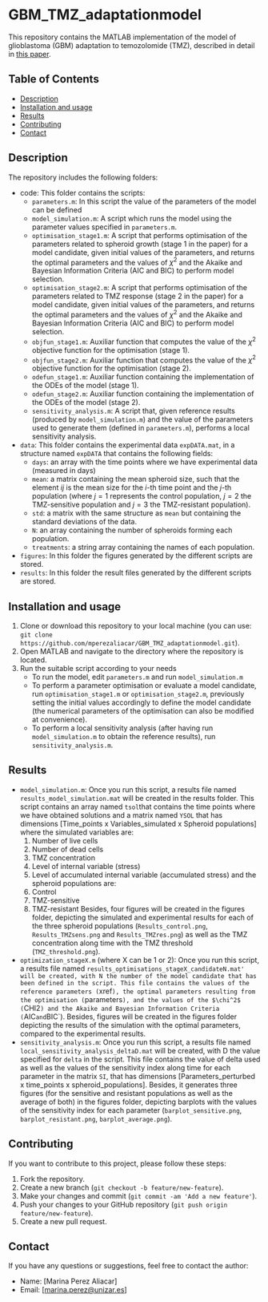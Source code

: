 # GBM_TMZ_adaptationmodel

This repository contains the MATLAB implementation of the model of glioblastoma (GBM) adaptation to temozolomide (TMZ), described in detail in [this paper](https://www.sciencedirect.com/science/article/pii/S001048252400951X).

## Table of Contents
- [Description](#description)
- [Installation and usage](#installation-and-usage)
- [Results](#results)
- [Contributing](#contributing)
- [Contact](#contact)

## Description

The repository includes the following folders:

- code: This folder contains the scripts:
    * `parameters.m`: In this script the value of the parameters of the model can be defined
    * `model_simulation.m`:  A script which runs the model using the parameter values specified in `parameters.m`. 
    * `optimisation_stage1.m`: A script that performs optimisation of the parameters related to spheroid growth (stage 1 in the paper) for a model candidate, given initial values of the parameters, and returns the optimal parameters and the values of $\chi^2$ and the Akaike and Bayesian Information Criteria (AIC and BIC) to perform model selection. 
    * `optimisation_stage2.m`: A script that performs optimisation of the parameters related to TMZ response (stage 2 in the paper) for a model candidate, given initial values of the parameters, and returns the optimal parameters and the values of $\chi^2$ and the Akaike and Bayesian Information Criteria (AIC and BIC) to perform model selection. 
    * `objfun_stage1.m`: Auxiliar function that computes the value of the $\chi^2$ objective function for the optimisation (stage 1). 
    * `objfun_stage2.m`: Auxiliar function that computes the value of the $\chi^2$ objective function for the optimisation (stage 2). 
    * `odefun_stage1.m`: Auxiliar function containing the implementation of the ODEs of the model (stage 1).
    * `odefun_stage2.m`: Auxiliar function containing the implementation of the ODEs of the model (stage 2).  
    * `sensitivity_analysis.m`: A script that, given reference results (produced by `model_simulation.m`) and the value of the parameters used to generate them (defined in `parameters.m`), performs a local sensitivity analysis. 
- `data`: This folder contains the experimental data `expDATA.mat`, in a structure named `expDATA` that contains the following fields:
    * `days`: an array with the time points where we have experimental data (measured in days)
    * `mean`: a matrix containing the mean spheroid size, such that the element $ij$ is the mean size for the $i$-th time point and the $j$-th population (where $j=1$ represents the control population, $j=2$ the TMZ-sensitive population and $j=3$ the TMZ-resistant population). 
    * `std`: a matrix with the same structure as `mean` but containing the standard deviations of the data.
    * `N`: an array containing the number of spheroids forming each population.
    * `treatments`: a string array containing the names of each population. 
- `figures`: In this folder the figures generated by the different scripts are stored. 
- `results`: In this folder the result files generated by the different scripts are stored. 


## Installation and usage

1. Clone or download this repository to your local machine (you can use: `git clone https://github.com/mperezaliacar/GBM_TMZ_adaptationmodel.git`).
2. Open MATLAB and navigate to the directory where the repository is located.
3. Run the suitable script according to your needs
    * To run the model, edit `parameters.m` and run `model_simulation.m`
    * To perform a parameter optimisation or evaluate a model candidate, run `optimisation_stage1.m` or `optimisation_stage2.m`, previously setting the initial values accordingly to define the model candidate (the numerical parameters of the optimisation can also be modified at convenience).
    * To perform a local sensitivity analysis (after having run `model_simulation.m` to obtain the reference results), run `sensitivity_analysis.m`.

## Results

- `model_simulation.m`: Once you run this script, a results file named `results_model_simulation.mat` will be created in the results folder. This script contains an array named `tsol`that contains the time points where we have obtained solutions and a matrix named `YSOL` that has dimensions [Time_points x Variables_simulated x Spheroid populations] where the simulated variables are:
    1. Number of live cells
    2. Number of dead cells
    3. TMZ concentration
    4. Level of internal variable (stress)
    5. Level of accumulated internal variable (accumulated stress)
and the spheroid populations are:
    1. Control
    2. TMZ-sensitive
    3. TMZ-resistant
Besides, four figures will be created in the figures folder, depicting the simulated and experimental results for each of the three spheroid populations (`Results_control.png`, `Results_TMZsens.png` and `Results_TMZres.png`) as well as the TMZ concentration along time with the TMZ threshold (`TMZ_threshold.png`).
- `optimization_stageX.m` (where X can be 1 or 2): Once you run this script, a results file named `results_optimisations_stageX_candidateN.mat' will be created, with N the number of the model candidate that has been defined in the script. This file contains the values of the reference parameters (`xref`), the optimal parameters resulting from the optimisation (`parameters`), and the values of the $\chi^2$ (`CHI2`) and the Akaike and Bayesian Information Criteria (`AIC` and `BIC`). Besides, figures will be created in the figures folder depicting the results of the simulation with the optimal parameters, compared to the experimental results. 
- `sensitivity_analysis.m`: Once you run this script, a results file named `local_sensitivity_analysis_deltaD.mat` will be created, with D the value specified for `delta` in the script. This file contains the value of delta used as well as the values of the sensitivity index along time for each parameter in the matrix `SI`, that has dimensions [Parameters_perturbed x time_points x spheroid_populations]. Besides, it generates three figures (for the sensitive and resistant populations as well as the average of both) in the figures folder, depicting barplots with the values of the sensitivity index for each parameter (`barplot_sensitive.png`, `barplot_resistant.png`, `barplot_average.png`).


## Contributing

If you want to contribute to this project, please follow these steps:

1. Fork the repository.
2. Create a new branch (`git checkout -b feature/new-feature`).
3. Make your changes and commit (`git commit -am 'Add a new feature'`).
4. Push your changes to your GitHub repository (`git push origin feature/new-feature`).
5. Create a new pull request.

## Contact

If you have any questions or suggestions, feel free to contact the author:

- Name: [Marina Perez Aliacar]
- Email: [marina.perez@unizar.es]
